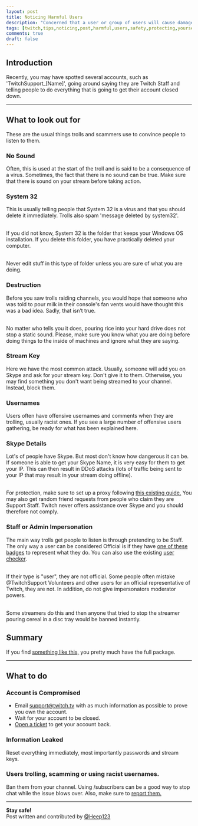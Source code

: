 ```yaml
---
layout: post
title: Noticing Harmful Users
description: "Concerned that a user or group of users will cause damage through your stream? Find out how to spot them here!"
tags: [twitch,tips,noticing,post,harmful,users,safety,protecting,yourself]
comments: true
draft: false
---
```


## Introduction

Recently, you may have spotted several accounts, such as 'TwitchSupport_[Name]', going around saying they are Twitch Staff and telling people to do everything that is going to get their account closed down. 

*****


## What to look out for
These are the usual things trolls and scammers use to convince people to listen to them. 

### No Sound 
Often, this is used at the start of the troll and is said to be a consequence of a virus. Sometimes, the fact that there is no sound can be true. Make sure that there is sound on your stream before taking action.   

### System 32
This is usually telling people that System 32 is a virus and that you should delete it immediately. Trolls also spam 'message deleted by system32'. 

<br>If you did not know, System 32 is the folder that keeps your Windows OS installation. If you delete this folder, you have practically deleted your computer. 

<br>Never edit stuff in this type of folder unless you are sure of what you are doing. 

### Destruction 
Before you saw trolls raiding channels, you would hope that someone who was told to pour milk in their console's fan vents would have thought this was a bad idea. Sadly, that isn’t true. 

<br>No matter who tells you it does, pouring rice into your hard drive does not stop a static sound. Please, make sure you know what you are doing before doing things to the inside of machines and ignore what they are saying.

### Stream Key
Here we have the most common attack. Usually, someone will add you on Skype and ask for your stream key. Don't give it to them. Otherwise, you may find something you don't want being streamed to your channel. Instead, block them.


### Usernames
Users often have offensive usernames and comments when they are trolling, usually racist ones. If you see a large number of offensive users gathering, be ready for what has been explained here.


### Skype Details
Lot's of people have Skype. But most don't know how dangerous it can be. If someone is able to get your Skype Name, it is very easy for them to get your IP. This can then result in DDoS attacks (lots of traffic being sent to your IP that may result in your stream doing offline). 

<br>For protection, make sure to set up a proxy following [this existing guide.](https://twitchtips.com/protecting-yourself/) You may also get random friend requests from people who claim they are Support Staff. Twitch never offers assistance over Skype and you should therefore not comply.
  
  
### Staff or Admin Impersonation 
The main way trolls get people to listen is through pretending to be Staff. The only way a user can be considered Official is if they have [one of these badges](http://imgur.com/HLFg5Fa) to represent what they do. You can also use the existing [user checker](https://twitchtips.com/user-checker/). 

<br>If their type is "user", they are not official. Some people often mistake @TwitchSupport Volunteers and other users for an official representative of Twitch, they are not. In addition, do not give impersonators moderator powers. 

<br>Some streamers do this and then anyone that tried to stop the streamer pouring cereal in a disc tray would be banned instantly.

## Summary
If you find [something like this,](http://imgur.com/RB9chxb) you pretty much have the full package. 


***** 


## What to do


### Account is Compromised

- Email support@twitch.tv with as much information as possible to prove you own the account. 
- Wait for your account to be closed. 
- [Open a ticket](http://help.twitch.tv/customer/portal/emails/new) to get your account back. 


### Information Leaked
Reset everything immediately, most importantly passwords and stream keys. 


### Users trolling, scamming or using racist usernames. 
Ban them from your channel. Using /subscribers can be a good way to stop chat while the issue blows over. Also, make sure to [report them.](http://help.twitch.tv/customer/portal/articles/725568-how-to-file-a-report) 


***** 


**Stay safe!**
<br>Post written and contributed by [@Heep123](https://twitter.com/Heep123)